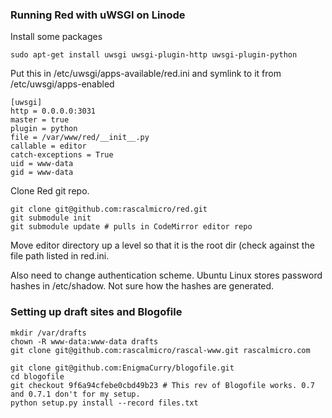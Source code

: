 ### Running Red with uWSGI on Linode ###

Install some packages

    sudo apt-get install uwsgi uwsgi-plugin-http uwsgi-plugin-python

Put this in /etc/uwsgi/apps-available/red.ini and symlink to it from /etc/uwsgi/apps-enabled

    [uwsgi]
    http = 0.0.0.0:3031
    master = true
    plugin = python
    file = /var/www/red/__init__.py
    callable = editor
    catch-exceptions = True
    uid = www-data
    gid = www-data

Clone Red git repo.

    git clone git@github.com:rascalmicro/red.git
    git submodule init
    git submodule update # pulls in CodeMirror editor repo

Move editor directory up a level so that it is the root dir (check against the file path listed in red.ini.

Also need to change authentication scheme. Ubuntu Linux stores password hashes in /etc/shadow. Not sure how the hashes are generated.

### Setting up draft sites and Blogofile ###

    mkdir /var/drafts
    chown -R www-data:www-data drafts
    git clone git@github.com:rascalmicro/rascal-www.git rascalmicro.com

    git clone git@github.com:EnigmaCurry/blogofile.git
    cd blogofile
    git checkout 9f6a94cfebe0cbd49b23 # This rev of Blogofile works. 0.7 and 0.7.1 don't for my setup.
    python setup.py install --record files.txt
